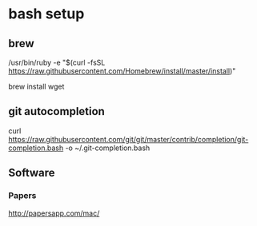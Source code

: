 # bash setup

## brew

/usr/bin/ruby -e "$(curl -fsSL https://raw.githubusercontent.com/Homebrew/install/master/install)"

brew install wget

## git autocompletion

curl https://raw.githubusercontent.com/git/git/master/contrib/completion/git-completion.bash -o ~/.git-completion.bash

## Software

### Papers
http://papersapp.com/mac/
